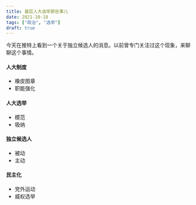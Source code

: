 ```yaml
---
title: 基层人大选举那些事儿
date: 2021-10-18
tags: ["政治", "选举"]
draft: true
---
```


今天在推特上看到一个关于独立候选人的消息。以前曾专门关注过这个现象，来聊聊这个事情。

#### 人大制度

- 橡皮图章
- 职能强化

#### 人大选举

- 模范
- 吸纳

#### 独立候选人

- 被动
- 主动

#### 民主化

- 党外运动
- 威权选举